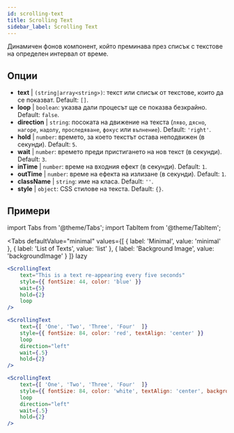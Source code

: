 ```yaml
---
id: scrolling-text
title: Scrolling Text
sidebar_label: Scrolling Text
---
```


Динамичен фонов компонент, който преминава през списък с текстове на определен интервал от време.

## Опции

* __text__ | `(string|array<string>)`: текст или списък от текстове, които да се показват. Default: `[]`.
* __loop__ | `boolean`: указва дали процесът ще се показва безкрайно. Default: `false`.
* __direction__ | `string`: посоката на движение на текста (`ляво`, `дясно`, `нагоре`, `надолу`, `проследяване`, `фокус` или `вълнение`). Default: `'right'`.
* __hold__ | `number`: времето, за което текстът остава неподвижен (в секунди). Default: `5`.
* __wait__ | `number`: времето преди пристигането на нов текст (в секунди). Default: `3`.
* __inTime__ | `number`: време на входния ефект (в секунди). Default: `1`.
* __outTime__ | `number`: време на ефекта на излизане (в секунди). Default: `1`.
* __className__ | `string`: име на класа. Default: `''`.
* __style__ | `object`: CSS стилове на текста. Default: `{}`.


## Примери


import Tabs from '@theme/Tabs';
import TabItem from '@theme/TabItem';

<Tabs
    defaultValue="minimal"
    values={[
        { label: 'Minimal', value: 'minimal' },
        { label: 'List of Texts', value: 'list' },
        { label: 'Background Image', value: 'backgroundImage' }
    ]}
    lazy
>

<TabItem value="minimal">

```jsx live
<ScrollingText
    text="This is a text re-appearing every five seconds"
    style={{ fontSize: 44, color: 'blue' }}
    wait={5}
    hold={2}
    loop
/>
```

</TabItem>

<TabItem value="list">

```jsx live
<ScrollingText
    text={[ 'One', 'Two', 'Three', 'Four'  ]}
    style={{ fontSize: 84, color: 'red', textAlign: 'center' }}
    loop
    direction="left"
    wait={.5}
    hold={2}
/>
```

</TabItem>

<TabItem value="backgroundImage">

```jsx live
<ScrollingText
    text={[ 'One', 'Two', 'Three', 'Four'  ]}
    style={{ fontSize: 84, color: 'white', textAlign: 'center', backgroundImage: 'url(https://bit.ly/3qlRgoR)', backgroundSize: '1200px 200px' }}
    loop
    direction="left"
    wait={.5}
    hold={2}
/>
```

</TabItem>

</Tabs>
